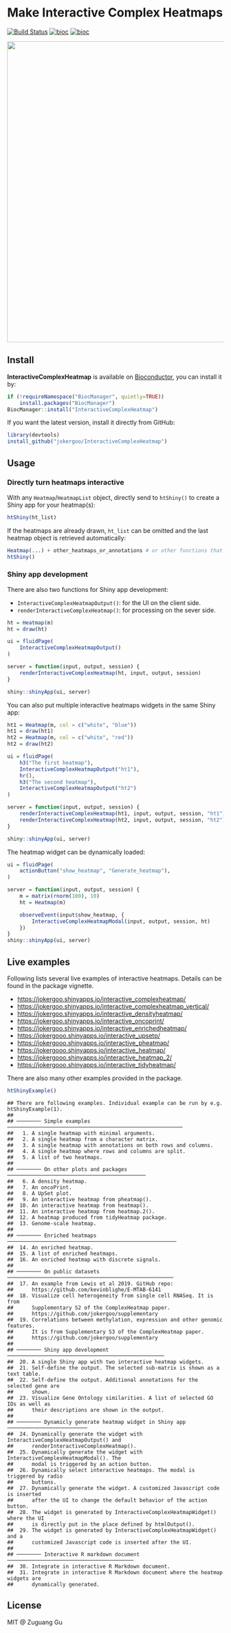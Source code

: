 # Make Interactive Complex Heatmaps

[![Build Status](https://travis-ci.org/jokergoo/InteractiveComplexHeatmap.svg)](https://travis-ci.org/jokergoo/InteractiveComplexHeatmap) 
[![bioc](http://www.bioconductor.org/shields/downloads/devel/InteractiveComplexHeatmap.svg)](https://bioconductor.org/packages/stats/bioc/InteractiveComplexHeatmap/) 
[![bioc](http://www.bioconductor.org/shields/years-in-bioc/InteractiveComplexHeatmap.svg)](http://bioconductor.org/packages/devel/bioc/html/InteractiveComplexHeatmap.html)

<img src="https://user-images.githubusercontent.com/449218/104457409-542d7a80-55aa-11eb-8cf6-34775e49535c.gif"  width='700' border="black" />

## Install

**InteractiveComplexHeatmap** is available on
[Bioconductor](https://bioconductor.org/packages/InteractiveComplexHeatmap/),
you can install it by:

```r
if (!requireNamespace("BiocManager", quietly=TRUE))
    install.packages("BiocManager")
BiocManager::install("InteractiveComplexHeatmap")
```

If you want the latest version, install it directly from GitHub:

```r
library(devtools)
install_github("jokergoo/InteractiveComplexHeatmap")
```

## Usage

### Directly turn heatmaps interactive

With any `Heatmap`/`HeatmapList` object, directly send to `htShiny()` to create a Shiny app for your heatmap(s):

```r
htShiny(ht_list)
```

If the heatmaps are already drawn, `ht_list` can be omitted and the last heatmap object is retrieved automatically:

```r
Heatmap(...) + other_heatmaps_or_annotations # or other functions that internally use Heatmap()
htShiny()
```

### Shiny app development

There are also two functions for Shiny app development:

- `InteractiveComplexHeatmapOutput()`: for the UI on the client side.
- `renderInteractiveComplexHeatmap()`: for processing on the sever side.

```r
ht = Heatmap(m)
ht = draw(ht)

ui = fluidPage(
    InteractiveComplexHeatmapOutput()
)

server = function(input, output, session) {
    renderInteractiveComplexHeatmap(ht, input, output, session)
}

shiny::shinyApp(ui, server)
```

You can also put multiple interactive heatmaps widgets in the same Shiny app:

```r
ht1 = Heatmap(m, col = c("white", "blue"))
ht1 = draw(ht1)
ht2 = Heatmap(m, col = c("white", "red"))
ht2 = draw(ht2)

ui = fluidPage(
    h3("The first heatmap"),
    InteractiveComplexHeatmapOutput("ht1"),
    hr(),
    h3("The second heatmap"),
    InteractiveComplexHeatmapOutput("ht2")
)

server = function(input, output, session) {
    renderInteractiveComplexHeatmap(ht1, input, output, session, "ht1")
    renderInteractiveComplexHeatmap(ht2, input, output, session, "ht2")
}

shiny::shinyApp(ui, server)
```

The heatmap widget can be dynamically loaded:

```r
ui = fluidPage(
    actionButton("show_heatmap", "Generate_heatmap"),
)

server = function(input, output, session) {
    m = matrix(rnorm(100), 10)
    ht = Heatmap(m)

    observeEvent(input$show_heatmap, {
        InteractiveComplexHeatmapModal(input, output, session, ht)
    })
}
shiny::shinyApp(ui, server)
```

## Live examples

Following lists several live examples of interactive heatmaps. Details
can be found in the package vignette.

- https://jokergoo.shinyapps.io/interactive_complexheatmap/
- https://jokergoo.shinyapps.io/interactive_complexheatmap_vertical/
- https://jokergoo.shinyapps.io/interactive_densityheatmap/
- https://jokergoo.shinyapps.io/interactive_oncoprint/
- https://jokergoo.shinyapps.io/interactive_enrichedheatmap/
- https://jokergooo.shinyapps.io/interactive_upsetp/
- https://jokergooo.shinyapps.io/interactive_pheatmap/
- https://jokergooo.shinyapps.io/interactive_heatmap/
- https://jokergooo.shinyapps.io/interactive_heatmap_2/
- https://jokergooo.shinyapps.io/interactive_tidyheatmap/

There are also many other examples provided in the package.

```r
htShinyExample()
```

```
## There are following examples. Individual example can be run by e.g. htShinyExample(1).
## 
## ──────── Simple examples ───────────────────────────────────────────────────────── 
##   1. A single heatmap with minimal arguments.
##   2. A single heatmap from a character matrix.
##   3. A single heatmap with annotations on both rows and columns.
##   4. A single heatmap where rows and columns are split.
##   5. A list of two heatmaps.
## 
## ──────── On other plots and packages ───────────────────────────────────────────── 
##   6. A density heatmap.
##   7. An oncoPrint.
##   8. A UpSet plot.
##   9. An interactive heatmap from pheatmap().
##  10. An interactive heatmap from heatmap().
##  11. An interactive heatmap from heatmap.2().
##  12. A heatmap produced from tidyHeatmap package.
##  13. Genome-scale heatmap.
## 
## ──────── Enriched heatmaps ─────────────────────────────────────────────────────── 
##  14. An enriched heatmap.
##  15. A list of enriched heatmaps.
##  16. An enriched heatmap with discrete signals.
## 
## ──────── On public datasets ────────────────────────────────────────────────────── 
##  17. An example from Lewis et al 2019. GitHub repo:
##      https://github.com/kevinblighe/E-MTAB-6141
##  18. Visualize cell heterogeneity from single cell RNASeq. It is from
##      Supplementary S2 of the ComplexHeatmap paper.
##      https://github.com/jokergoo/supplementary
##  19. Correlations between methylation, expression and other genomic features.
##      It is from Supplementary S3 of the ComplexHeatmap paper.
##      https://github.com/jokergoo/supplementary
## 
## ──────── Shiny app development ─────────────────────────────────────────────────── 
##  20. A single Shiny app with two interactive heatmap widgets.
##  21. Self-define the output. The selected sub-matrix is shown as a text table.
##  22. Self-define the output. Additional annotations for the selected gene are
##      shown.
##  23. Visualize Gene Ontology similarities. A list of selected GO IDs as well as
##      their descriptions are shown in the output.
## 
## ──────── Dynamicly generate heatmap widget in Shiny app ────────────────────────── 
##  24. Dynamically generate the widget with InteractiveComplexHeatmapOutput() and
##      renderInteractiveComplexHeatmap().
##  25. Dynamically generate the widget with InteractiveComplexHeatmapModal(). The
##      modal is triggered by an action button.
##  26. Dynamically select interactive heatmaps. The modal is triggered by radio
##      buttons.
##  27. Dynamically generate the widget. A customized Javascript code is inserted
##      after the UI to change the default behavior of the action button.
##  28. The widget is generated by InteractiveComplexHeatmapWidget() where the UI
##      is directly put in the place defined by htmlOutput().
##  29. The widget is generated by InteractiveComplexHeatmapWidget() and a
##      customized Javascript code is inserted after the UI.
## 
## ──────── Interactive R markdown document ───────────────────────────────────────── 
##  30. Integrate in interactive R Markdown document.
##  31. Integrate in interactive R Markdown document where the heatmap widgets are
##      dynamically generated.
```

## License

MIT @ Zuguang Gu

